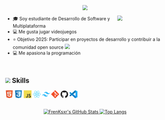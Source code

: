 <p align="center">
  <a href="https://github.com/FrenKsxr/FrenKsxr.git">
    <img src="https://readme-typing-svg.herokuapp.com?font=Time+New+Roman&color=cyan&size=25&center=true&vCenter=true&width=600&height=100&lines=Hola,+soy+FrenKsxr;Desarrollador+de+Software+y+Multiplataforma;Apasionado+por+la+tecnología;Aprendiz+constante;Explorando+nuevas+tecnologías">
  </a>
</p>

<!-- Imagen a la derecha -->
<a href="https://github.com/UjwalKandi">
  <img align="right" src="https://github.com/UjwalKandi/UjwalKandi/blob/changes-to-readme/svg/87202985-820dcb80-c2b6-11ea-9f56-7ec461c497c3.gif" width="150">
</a>

<!-- Información general -->
- 🎓 Soy estudiante de Desarrollo de Software y Multiplataforma  
- 💻 Me gusta jugar videojuegos  
- ⭐ Objetivo 2025: Participar en proyectos de desarrollo y contribuir a la comunidad open source <img src="https://media.giphy.com/media/WUlplcMpOCEmTGBtBW/giphy.gif" width="30">  
- 💻 Me apasiona la programación  

<br />

<!-- Skills Section -->
## <img src="https://media2.giphy.com/media/QssGEmpkyEOhBCb7e1/giphy.gif?cid=ecf05e47a0n3gi1bfqntqmob8g9aid1oyj2wr3ds3mg700bl&rid=giphy.gif" width="25"><b> Skills</b>
<p>
  <code><img height="25" src="https://raw.githubusercontent.com/devicons/devicon/master/icons/html5/html5-original.svg" alt="HTML"></code>
  <code><img height="25" src="https://raw.githubusercontent.com/devicons/devicon/master/icons/css3/css3-original.svg" alt="CSS"></code>
  <code><img height="25" src="https://raw.githubusercontent.com/devicons/devicon/master/icons/javascript/javascript-original.svg" alt="JavaScript"></code>
  <code><img height="25" src="https://raw.githubusercontent.com/devicons/devicon/master/icons/react/react-original.svg" alt="React"></code>
  <code><img height="25" src="https://raw.githubusercontent.com/devicons/devicon/master/icons/tailwindcss/tailwindcss-original.svg" alt="Tailwind CSS"></code>
  <code><img height="25" src="https://raw.githubusercontent.com/devicons/devicon/master/icons/git/git-original.svg" alt="Git"></code>
  <code><img height="25" src="https://raw.githubusercontent.com/devicons/devicon/master/icons/github/github-original.svg" alt="GitHub"></code>
  <code><img height="25" src="https://raw.githubusercontent.com/devicons/devicon/master/icons/vscode/vscode-original.svg" alt="VS Code"></code>
</p>

<br />

<!-- GitHub Stats -->
<div align="center">
  <a href="https://github.com/FrenKsxr?tab=repositories">
    <img src="https://github-readme-stats.vercel.app/api?username=FrenKsxr&count_private=true&show_icons=true&theme=blue-green&hide_rank=false&hide=stars&include_all_commits=true" alt="FrenKsxr's GitHub Stats" width="41%">
  </a>
  <a href="https://github.com/FrenKsxr">
    <img src="https://github-readme-stats.vercel.app/api/top-langs/?username=FrenKsxr&layout=compact&langs_count=6&theme=blue-green" alt="Top Langs" width="38.52%">
  </a>
</div>
